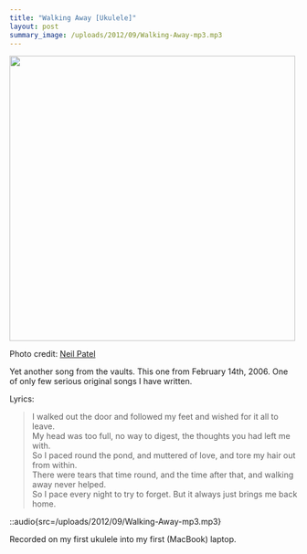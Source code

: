 ```yaml
---
title: "Walking Away [Ukulele]"
layout: post
summary_image: /uploads/2012/09/Walking-Away-mp3.mp3
---
```


<div id="attachment_1191" style="width: 510px" class="wp-caption alignnone"><a href="/uploads/2012/09/4418315357_78878f2695_o.jpg"><img class="size-large wp-image-1191" title="4418315357_78878f2695_o" src="/uploads/2012/09/4418315357_78878f2695_o-500x500.jpg" alt="" width="500" height="500" /></a><p class="wp-caption-text">Photo credit: <a href="http://www.flickr.com/photos/realplastictrees/4418315357/">Neil Patel</a></p></div>

Yet another song from the vaults. This one from February 14th, 2006. One of only few serious original songs I have written.

Lyrics:
> I walked out the door and followed my feet and wished for it all to leave.  
> My head was too full, no way to digest, the thoughts you had left me with.  
> So I paced round the pond, and muttered of love, and tore my hair out from within.  
> There were tears that time round, and the time after that, and walking away never helped.  
> So I pace every night to try to forget. But it always just brings me back home.  

::audio{src=/uploads/2012/09/Walking-Away-mp3.mp3}

Recorded on my first ukulele into my first (MacBook) laptop.
